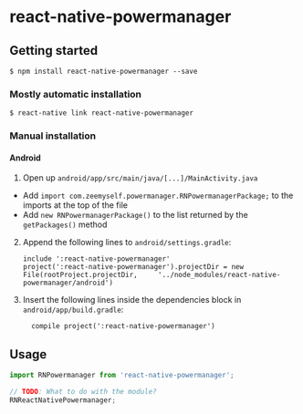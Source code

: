 
# react-native-powermanager

## Getting started

`$ npm install react-native-powermanager --save`

### Mostly automatic installation

`$ react-native link react-native-powermanager`

### Manual installation


#### Android

1. Open up `android/app/src/main/java/[...]/MainActivity.java`
  - Add `import com.zeemyself.powermanager.RNPowermanagerPackage;` to the imports at the top of the file
  - Add `new RNPowermanagerPackage()` to the list returned by the `getPackages()` method
2. Append the following lines to `android/settings.gradle`:
  	```
  	include ':react-native-powermanager'
  	project(':react-native-powermanager').projectDir = new File(rootProject.projectDir, 	'../node_modules/react-native-powermanager/android')
  	```
3. Insert the following lines inside the dependencies block in `android/app/build.gradle`:
  	```
      compile project(':react-native-powermanager')
  	```


## Usage
```javascript
import RNPowermanager from 'react-native-powermanager';

// TODO: What to do with the module?
RNReactNativePowermanager;
```
  